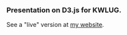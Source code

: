 ### Presentation on D3.js for KWLUG.


See a "live" version at [my website](http://bclug.ca:8008/d3/kwlug/bar-chart/).
